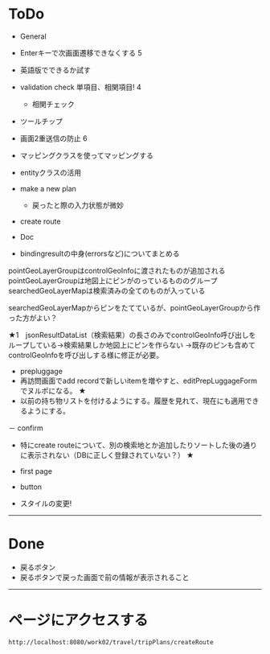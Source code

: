 # ToDo

- General
 - Enterキーで次画面遷移できなくする  5
 - 英語版でできるか試す
 - validation check 単項目、相関項目! 4
   - 相関チェック
 - ツールチップ
 - 画面2重送信の防止 6
 - マッピングクラスを使ってマッピングする
 - entityクラスの活用 
 
- make a new plan
  - 戻ったと際の入力状態が微妙

- create route 

- Doc
 - bindingresultの中身(errorsなど)についてまとめる	


pointGeoLayerGroupはcontrolGeoInfoに渡されたものが追加される
pointGeoLayerGroupは地図上にピンがのっているもののグループ
searchedGeoLayerMapは検索済みの全てのものが入っている

searchedGeoLayerMapからピンをたてているが、pointGeoLayerGroupから作った方がよい？



★1　jsonResultDataList（検索結果）の長さのみでcontrolGeoInfo呼び出しをループしている→検索結果しか地図上にピンを作らない
   →既存のピンも含めてcontrolGeoInfoを呼び出しする様に修正が必要。
 
- prepluggage 
 - 再訪問画面でadd recordで新しいitemを増やすと、editPrepLuggageFormでヌルポになる。 ★
 - 以前の持ち物リストを付けるようにする。履歴を見れて、現在にも適用できるようにする。

－ confirm 
 - 特にcreate routeについて、別の検索地とか追加したりソートした後の通りに表示されない（DBに正しく登録されていない？） ★
 
- first page

- button
 - スタイルの変更!

***
# Done
- 戻るボタン
- 戻るボタンで戻った画面で前の情報が表示されること




*** 
# ページにアクセスする  
 
```
http://localhost:8080/work02/travel/tripPlans/createRoute
```
